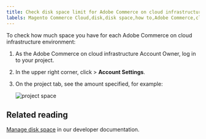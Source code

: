 ```yaml
---
title: Check disk space limit for Adobe Commerce on cloud infrastructure
labels: Magento Commerce Cloud,disk,disk space,how to,Adobe Commerce,cloud infrastructure
---
```


To check how much space you have for each Adobe Commerce on cloud infrastructure environment:

1. As the Adobe Commerce on cloud infrastructure Account Owner, log in to your project.    
1. In the upper right corner, click **<your name>** > **Account Settings**.    
1. On the project tab, see the amount specified, for example:

    <image src = "assets/project_space.png" alt = "project space">

## Related reading

[Manage disk space](https://devdocs.magento.com/cloud/project/manage-disk-space.html) in our developer documentation.
